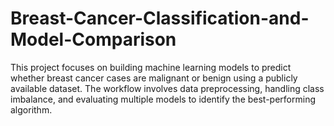 # Breast-Cancer-Classification-and-Model-Comparison
This project focuses on building machine learning models to predict whether breast cancer cases are malignant or benign using a publicly available dataset. The workflow involves data preprocessing, handling class imbalance, and evaluating multiple models to identify the best-performing algorithm.
